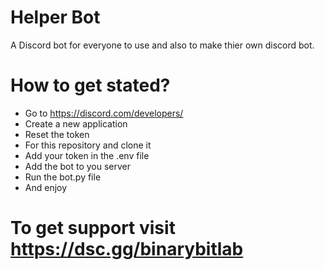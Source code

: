 # Helper Bot

A Discord bot for everyone to use and also to make thier own discord bot.

# How to get stated?

- Go to https://discord.com/developers/
- Create a new application
- Reset the token
- For this repository and clone it
- Add your token in the .env file
- Add the bot to you server
- Run the bot.py file
- And enjoy

# To get support visit https://dsc.gg/binarybitlab
